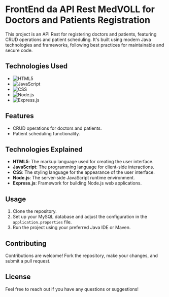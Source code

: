 # FrontEnd da API Rest MedVOLL for Doctors and Patients Registration

This project is an API Rest for registering doctors and patients, featuring CRUD operations and patient scheduling. It's built using modern Java technologies and frameworks, following best practices for maintainable and secure code.

## Technologies Used

- ![HTML5](https://img.shields.io/badge/HTML5-Linguagem-orange)
- ![JavaScript](https://img.shields.io/badge/JavaScript-Linguagem-yellow)
- ![CSS](https://img.shields.io/badge/CSS-Linguagem-blue)
- ![Node.js](https://img.shields.io/badge/Node.js-Framework-green)
- ![Express.js](https://img.shields.io/badge/Express.js-Framework-lightgrey)

## Features

- CRUD operations for doctors and patients.
- Patient scheduling functionality.

## Technologies Explained

- **HTML5**: The markup language used for creating the user interface.
- **JavaScript**: The programming language for client-side interactions.
- **CSS**: The styling language for the appearance of the user interface.
- **Node.js**: The server-side JavaScript runtime environment.
- **Express.js**: Framework for building Node.js web applications.

## Usage

1. Clone the repository.
2. Set up your MySQL database and adjust the configuration in the `application.properties` file.
3. Run the project using your preferred Java IDE or Maven.

## Contributing

Contributions are welcome! Fork the repository, make your changes, and submit a pull request.

## License

Feel free to reach out if you have any questions or suggestions!
